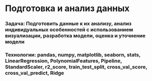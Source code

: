 # Подготовка и анализ данных
### Задача: Подготовить данные к их анализу, анализ индивидуальных особенностей с использованием визуализации, разработка модели, оценка и уточнение модели
### Технологии: pandas, numpy, matplotlib, seaborn, stats, LinearRegression, PolynomialFeatures, Pipeline, StandardScaler, r2_score, train_test_split, cross_val_score, cross_val_predict, Ridge
